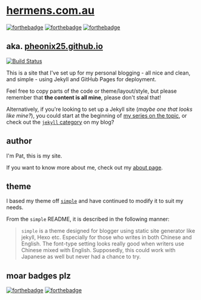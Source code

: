 # [hermens.com.au](https://hermens.com.au)

[![forthebadge](https://forthebadge.com/images/badges/fuck-it-ship-it.svg)](https://forthebadge.com)
[![forthebadge](https://forthebadge.com/images/badges/kinda-sfw.svg)](https://forthebadge.com)
[![forthebadge](https://forthebadge.com/images/badges/cc-nc-sa.svg)](https://forthebadge.com)

## aka. [pheonix25.github.io](https://hermens.com.au)

[![Build Status](https://dev.azure.com/phermens/testing/_apis/build/status/PHeonix25.PHeonix25.github.io?branchName=master)](https://dev.azure.com/phermens/testing/_build/latest?definitionId=3?branchName=master)

This is a site that I've set up for my personal blogging - all nice and clean, and simple - using Jekyll and GitHub Pages for deployment.

Feel free to copy parts of the code or theme/layout/style, but please remember that **the content is all mine**, please don't steal that!

Alternatively, if you're looking to set up a Jekyll site (*maybe one that looks like mine?*), you could start at the beginning of [my series on the topic](https://hermens.com.au/2016/10/01/Getting-started-with-Jekyll-Part-1/), or check out the [`jekyll` category](https://hermens.com.au/archive/#jekyll) on my blog?

## author
I'm Pat, this is my site.

If you want to know more about me, check out my [about page](https://hermens.com.au/about/).

## theme
I based my theme off [`simple`](https://github.com/wild-flame/jekyll-simple) and have continued to modify it to suit my needs.

From the `simple` README, it is described in the following manner:
> `simple` is a theme designed for blogger using static site generator like jekyll, Hexo etc.
> Especially for those who writes in both Chinese and English. The font-type setting looks really good when writers use Chinese mixed with English.
> Supposedly, this could work with Japanese as well but never had a chance to try.

## moar badges plz
[![forthebadge](https://forthebadge.com/images/badges/built-by-developers.svg)](https://forthebadge.com)
[![forthebadge](https://forthebadge.com/images/badges/built-with-love.svg)](https://forthebadge.com)
